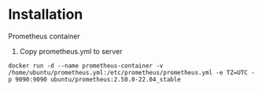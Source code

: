 # Installation

Prometheus container
1. Copy prometheus.yml to server

`docker run -d --name prometheus-container -v /home/ubuntu/prometheus.yml:/etc/prometheus/prometheus.yml -e TZ=UTC -p 9090:9090 ubuntu/prometheus:2.50.0-22.04_stable`
